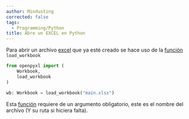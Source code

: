 ```yaml
---
author: Mindusting
corrected: false
tags:
  - Programming/Python
title: Abre un EXCEL en Python
---
```


Para abrir un archivo [excel](../../office/EXCEL/excel.md) que ya esté creado se hace uso de la [función](../py_function.md) `load_workbook`

```py
from openpyxl import (
    Workbook,
    load_workbook
)

wb: Workbook = load_workbook("main.xlsx")
```

Esta [función](../py_function.md) requiere de un argumento obligatorio, este es el nombre del archivo (Y su ruta si hiciera falta).
